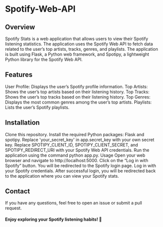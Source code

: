 # Spotify-Web-API
## Overview
Spotify Stats is a web application that allows users to view their Spotify listening statistics. The application uses the Spotify Web API to fetch data related to the user’s top artists, tracks, genres, and playlists. The application is built using Flask, a Python web framework, and Spotipy, a lightweight Python library for the Spotify Web API.

## Features
User Profile: Displays the user’s Spotify profile information.
Top Artists: Shows the user’s top artists based on their listening history.
Top Tracks: Shows the user’s top tracks based on their listening history.
Top Genres: Displays the most common genres among the user’s top artists.
Playlists: Lists the user’s Spotify playlists.

## Installation
Clone this repository.
Install the required Python packages: Flask and spotipy.
Replace 'your_secret_key' in app.secret_key with your own secret key.
Replace SPOTIPY_CLIENT_ID, SPOTIPY_CLIENT_SECRET, and SPOTIPY_REDIRECT_URI with your Spotify Web API credentials.
Run the application using the command python app.py.
Usage
Open your web browser and navigate to http://localhost:5000.
Click on the “Log in with Spotify” button.
You will be redirected to the Spotify login page. Log in with your Spotify credentials.
After successful login, you will be redirected back to the application where you can view your Spotify stats.

## Contact
If you have any questions, feel free to open an issue or submit a pull request.

 #### Enjoy exploring your Spotify listening habits! 🎵
